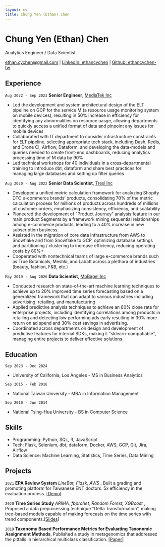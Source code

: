```yaml
---
layout: cv
title: Chung Yen (Ethan) Chen
---
```

# Chung Yen (Ethan) Chen
Analytics Engineer / Data Scientist 

[ethan.cychen@gmail.com](ethan.cychen@gmail.com) 
|
[LinkedIn: ethancychen](https://www.linkedin.com/in/ethancychen/)
|
[Github: ethancychen-tw](https://github.com/ethancychen-tw)


## Experience

`Aug 2022 - Sep 2023`
__Senior Engineer__, [MediaTek Inc](https://i.mediatek.com/)

- Led the development and system architectural design of the ELT pipeline on GCP for the service M (a resource usage monitoring system on mobile devices), resulting in 50% increase in efficiency for identifying any abnormalities on resource uasge, allowing departments to quickly access a unified format of data and pinpoint any issues for mobile devices
- Collaborated with IT department to consider infrastructure constraints for ELT pipeline, selecting appropriate tech stack, including Dash, Redis, and Drone CI, Airflow, Dataform, and developing the data-models and queries needed to create front-end dashboards, reducing analytics processing time of M data by 90%
- Led technical workshops for 40 individuals in a cross-departmental training to introduce dbt, dataform and share best practices for managing large databases and setting up filter queries

`Aug 2020 - Aug 2022`
__Senior Data Scientist__, [Tresl Inc](https://www.tresl.co/)

- Developed a unified metric calculation framework for analyzing Shopify DTC e-commerce brands’ products, consolidating 70% of the metric calculation process for millions of products across hundreds of millions of customer orders, emphasizing consistency, efficiency, and scalability
- Pioneered the development of "Product Journey" analysis feature in our main product Segments by a framework mining sequential relationships among e-commerce products, leading to a 40% increase in new subscription business.
- Assisted in the migration of core data infrastructure from AWS to Snowflake and from Snowflake to GCP, optimizing database settings and partitioning / clustering to increase efficiency, reducing operating costs by 80%+
- Cooperated with nontechnical teams of large e-commerce brands such as True Botanicals, Meshki, and Labatt across a plethora of industries (beauty, fashion, F&B, etc.)

`May 2019 - Aug 2020`
__Data Scientist__, [MoBagel Inc](https://mobagel.com/)

- Conducted research on state-of-the-art machine learning techniques to achieve up to 20% improved time series forecasting based on a generalized framework that can adapt to various industries including advertising, retailing, and manufacturing
- Applied predictive analysis techniques to achieve an 80% close rate for enterprise projects, including identifying correlations among products in retailing and detecting low performing ads early resulting in 30% more return on ad spend and 30% cost savings in advertising.
- Coordinated across departments on design and development of predictive features for internal SDKs, making it "sklearn-compatiable", managing entire projects to deliver effective solutions

## Education

`Sep 2023 - Dec 2024`
- University of California, Los Angeles - MS in Business Analytics			 

`Sep 2015 - Feb 2018`
- National Taiwan University - MBA in Information Management

`Sep 2010 - Jun 2014`
- National Tsing-Hua University - BS in Computer Science

## Skills
- Programming: Python, SQL, R, JavaScript
- Tech: Flask, Selenium, dbt, dataform, Docker, AWS, GCP, Git, Jira, Airflow
- Data Science: Machine Learning, Statistics, Time Series, Data Mining

## Projects
`2021`
__EPA Review System__ _LineBot, Flask, AWS_ , Built a grading and promoting platform for Taiwanese ENT doctors. 5x efficiency in the evaluation process. [[Demo]](https://www.youtube.com/watch?v=nB1bcGiC-Fg)

`2020`
__Time Series Study__  _ARIMA, fbprohet, Random Forest, XGBoost_ , Proposed a data preprocessing technique “Delta Transformation”, making tree-based models capable of making forecasts on the time series with trend components.[[Slides]](https://drive.google.com/file/d/1zoOWbdjLv7xqhk1bVw7-llSBszcZx1u7/view)

`2019`
__Taxonomy Based Performance Metrics for Evaluating Taxonomic Assignment Methods__, Published a study in metagenomics that addressed the pitfalls in hierarchical multiclass classification. [[Paper]](https://bmcbioinformatics.biomedcentral.com/articles/10.1186/s12859-019-2896-0)

<!-- ### Footer

Last updated: May 2013 -->


